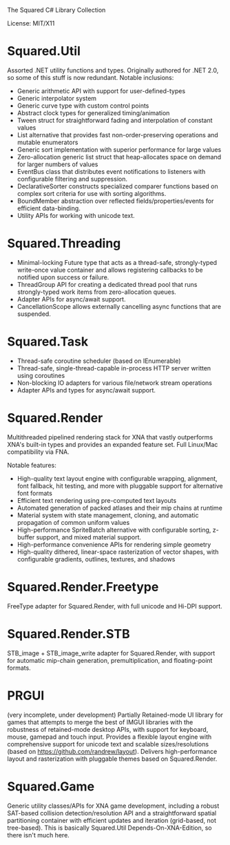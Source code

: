The Squared C# Library Collection

License: MIT/X11

Squared.Util
============

Assorted .NET utility functions and types. Originally authored for .NET 2.0, so some of this stuff is now redundant. Notable inclusions:
* Generic arithmetic API with support for user-defined-types
* Generic interpolator system
* Generic curve type with custom control points
* Abstract clock types for generalized timing/animation
* Tween struct for straightforward fading and interpolation of constant values
* List<T> alternative that provides fast non-order-preserving operations and mutable enumerators
* Generic sort implementation with superior performance for large values
* Zero-allocation generic list struct that heap-allocates space on demand for larger numbers of values
* EventBus class that distributes event notifications to listeners with configurable filtering and suppression.
* DeclarativeSorter constructs specialized comparer functions based on complex sort criteria for use with sorting algorithms.
* BoundMember abstraction over reflected fields/properties/events for efficient data-binding.
* Utility APIs for working with unicode text.

Squared.Threading
=================
* Minimal-locking Future type that acts as a thread-safe, strongly-typed write-once value container and allows registering callbacks to be notified upon success or failure.
* ThreadGroup API for creating a dedicated thread pool that runs strongly-typed work items from zero-allocation queues.
* Adapter APIs for async/await support.
* CancellationScope allows externally cancelling async functions that are suspended.

Squared.Task
============

* Thread-safe coroutine scheduler (based on IEnumerable)
* Thread-safe, single-thread-capable in-process HTTP server written using coroutines
* Non-blocking IO adapters for various file/network stream operations
* Adapter APIs and types for async/await support.

Squared.Render
==============

Multithreaded pipelined rendering stack for XNA that vastly outperforms XNA's built-in types and provides an expanded feature set. Full Linux/Mac compatibility via FNA.

Notable features:
* High-quality text layout engine with configurable wrapping, alignment, font fallback, hit testing, and more with pluggable support for alternative font formats
* Efficient text rendering using pre-computed text layouts
* Automated generation of packed atlases and their mip chains at runtime
* Material system with state management, cloning, and automatic propagation of common uniform values
* High-performance SpriteBatch alternative with configurable sorting, z-buffer support, and mixed material support.
* High-performance convenience APIs for rendering simple geometry
* High-quality dithered, linear-space rasterization of vector shapes, with configurable gradients, outlines, textures, and shadows

Squared.Render.Freetype
=======================
FreeType adapter for Squared.Render, with full unicode and Hi-DPI support.

Squared.Render.STB
=======================
STB_image + STB_image_write adapter for Squared.Render, with support for automatic mip-chain generation, premultiplication, and floating-point formats.

PRGUI
=====
(very incomplete, under development)
Partially Retained-mode UI library for games that attempts to merge the best of IMGUI libraries with the robustness of retained-mode desktop APIs, with support for keyboard, mouse, gamepad and touch input. Provides a flexible layout engine with comprehensive support for unicode text and scalable sizes/resolutions (based on https://github.com/randrew/layout). Delivers high-performance layout and rasterization with pluggable themes based on Squared.Render.

Squared.Game
============
Generic utility classes/APIs for XNA game development, including a robust SAT-based collision detection/resolution API and a straightforward spatial partitioning container with efficient updates and iteration (grid-based, not tree-based). This is basically Squared.Util Depends-On-XNA-Edition, so there isn't much here.
